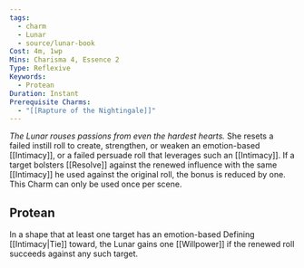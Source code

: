 ```yaml
---
tags:
  - charm
  - Lunar
  - source/lunar-book
Cost: 4m, 1wp
Mins: Charisma 4, Essence 2
Type: Reflexive
Keywords:
  - Protean
Duration: Instant
Prerequisite Charms:
  - "[[Rapture of the Nightingale]]"
---
```

*The Lunar rouses passions from even the hardest hearts.*
She resets a failed instill roll to create, strengthen, or weaken an emotion-based [[Intimacy]], or a failed persuade roll that leverages such an [[Intimacy]]. If a target bolsters [[Resolve]] against the renewed influence with the same [[Intimacy]] he used against the original roll, the bonus is reduced by one. This Charm can only be used once per scene. 
## Protean 

In a shape that at least one target has an emotion-based Defining [[Intimacy|Tie]] toward, the Lunar gains one [[Willpower]] if the renewed roll succeeds against any such target.